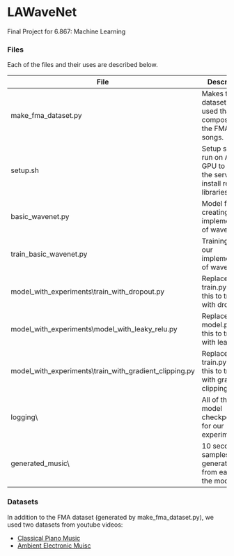 # LAWaveNet

Final Project for 6.867: Machine Learning

### Files

Each of the files and their uses are described below.

| File | Description |
| ------ | ------ |
| make_fma_dataset.py | Makes the dataset that we used that was composed of the FMA songs. |
| setup.sh | Setup scrit to run on AWS GPU to setup the server and install relvant libraries. |
| basic_wavenet.py | Model file for creating our implementation of wavenet. |
|train_basic_wavenet.py |  Training file for our implementation of wavenet. |
| model_with_experiments\train_with_dropout.py | Replace train.py with this to train with dropout. |
| model_with_experiments\model_with_leaky_relu.py | Replace model.py with this to train with leaky relu. |
| model_with_experiments\train_with_gradient_clipping.py | Replace train.py with this to train with gradient clipping.
| logging\ | All of the model checkpoints for our experiments.
| generated_music\ | 10 second samples generated from each of the models.


### Datasets

In addition to the FMA dataset (generated by make_fma_dataset.py), we used two datasets from youtube videos:
 -  [Classical Piano Music](https://www.youtube.com/watch?v=EhO_MrRfft)
  -  [Ambient Electronic Muisc](https://www.youtube.com/watch?v=Am1tG_adg6s)
